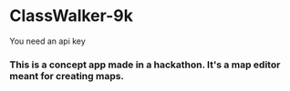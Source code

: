 # ClassWalker-9k
You need an api key

### This is a concept app made in a hackathon. It's a map editor meant for creating maps.